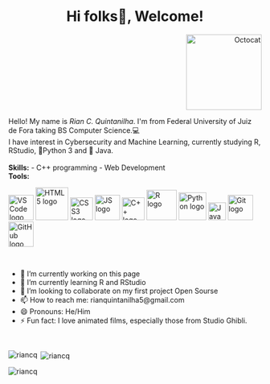 <h1 align="center">Hi folks👋, Welcome!</h1>
<p align="right"> <img src="" alt="Octocat" width="150"/> </p>
Hello! My name is <i>Rian C. Quintanilha</i>. I'm from Federal University of Juiz de Fora taking BS Computer Science.💻</br>
I have interest in Cybersecurity and Machine Learning, currently studying R, RStudio, 🐍Python 3 and 🍵 Java.</br>
</br>
<strong>Skills:</strong>
- C++ programming
- Web Development
</br>
<strong>Tools:</strong>
</br>
<p>
<img src="https://github.com/user-attachments/assets/d77ea397-1187-4360-a1be-27181feb48ec" alt="VS Code logo" width="50"/>
<!--![download](https://github.com/user-attachments/assets/5deab531-4bee-4b4c-ad92-23543f2bc977)-->
<!--<img src="https://github.com/user-attachments/assets/d334e630-960e-4ccd-84ff-f26fec1f3713" alt="HTML5 logo" width="65"/>-->
<img src="https://github.com/user-attachments/assets/37bdb76f-6dc5-4fee-8870-8257f1a75ea1" alt="HTML5 logo" width="65"/>
<img src="https://github.com/user-attachments/assets/f8461b59-2d98-4684-a04d-d6eb11710351" alt="CSS3 logo" width="45"/> 
<img src="https://github.com/user-attachments/assets/5c6153fe-58fa-4243-bfe8-2b58dd55928d" alt="JS logo" width="50"/>
<img src="https://github.com/user-attachments/assets/27692542-4600-4554-8e91-ce33df604df3" alt="C++ logo" width="45"/>
<img src="https://github.com/user-attachments/assets/8debedcb-19e2-4aab-830b-237e6582fa0c" alt="R logo" width="60"/>
<img src="https://github.com/user-attachments/assets/ee2a5b0e-a60c-4bd4-be0c-359f3d47f25d" alt="Python logo" width="55"/>
<img src="https://github.com/user-attachments/assets/49ef415e-5fe5-4d4b-818c-f31b429cf693" alt="Java logo" width="35"/>
<img src="https://github.com/user-attachments/assets/74c520a2-0e63-4748-9f3d-94d38473fefa" alt="Git logo" width="50"/>
<img src="https://github.com/user-attachments/assets/1f441d24-a2f0-48b7-bca8-7416b564f298" alt="GitHub logo" width="50"/></br>
</p>
</br>
<ul>
  <li>🔭 I’m currently working on this page</li>
  <li>🌱 I’m currently learning R and RStudio</li>
  <li>👯 I’m looking to collaborate on my first project Open Sourse</li>
  <li>📫 How to reach me: rianquintanilha5@gmail.com</li>
  <li>😄 Pronouns: He/Him</li>
  <li>⚡ Fun fact: I love animated films, especially those from Studio Ghibli.</li>
</ul>
</br>
<p><img align="left" src="https://github-readme-stats.vercel.app/api/top-langs?username=riancq&show_icons=true&locale=en&layout=compact" alt="riancq" /></p>
<p>&nbsp;<img align="center" src="https://github-readme-stats.vercel.app/api?username=riancq&show_icons=true&locale=en" alt="riancq" /></p>
<p><img align="center" src="https://github-readme-streak-stats.herokuapp.com/?user=riancq&" alt="riancq" /></p>


